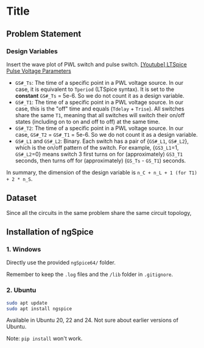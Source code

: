 # Title

## Problem Statement

### Design Variables
Insert the wave plot of PWL switch and pulse switch.
[[Youtube] LTSpice Pulse Voltage Parameters](https://www.youtube.com/watch?v=5sYnePkanfU)

- `GS#_Ts`: The time of a specific point in a PWL voltage source. In our case, it is equivalent to `Tperiod` (LTSpice syntax).
  It is set to the **constant** `GS#_Ts` = 5e-6. So we do not count it as a design variable.
- `GS#_T1`: The time of a specific point in a PWL voltage source. In our case, this is the "off" time and equals (`Tdelay` + `Trise`).
  All switches share the same `T1`, meaning that all switches will switch their on/off states (including on to on and off to off) at the same time.
- `GS#_T2`: The time of a specific point in a PWL voltage source. In our case, `GS#_T2` = `GS#_T1` = 5e-6. So we do not count it as a design variable.
- `GS#_L1` and `GS#_L2`: Binary. Each switch has a pair of {`GS#_L1`, `GS#_L2`}, which is the on/off pattern of the switch. For example, {`GS3_L1`=1, `GS#_L2`=0} means switch 3 first turns on for (approximately) `GS3_T1` seconds, then turns off for (approximately) (`GS_Ts` - `GS_T1`) seconds.

In summary, the dimension of the design variable is `n_C + n_L + 1 (for T1) + 2 * n_S`.

## Dataset
Since all the circuits in the same problem share the same circuit topology,

## Installation of ngSpice
### 1. Windows
Directly use the provided `ngSpice64/` folder.

Remember to keep the `.log` files and the `/lib` folder in `.gitignore`.

### 2. Ubuntu
``` bash
sudo apt update
sudo apt install ngspice
```

Available in Ubuntu 20, 22 and 24. Not sure about earlier versions of Ubuntu.

Note: ``pip install`` won't work.
